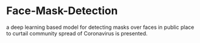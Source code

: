 # Face-Mask-Detection
 a deep learning based model for detecting masks over faces in public place to curtail community spread of Coronavirus is presented.

